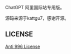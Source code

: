 ChatGPT 阿里国际站专用版。

源码来源于kattgu7，感谢开源。

## LICENSE

[Anti 996 License](https://github.com/kattgu7/Anti-996-License/blob/master/LICENSE_CN_EN)

